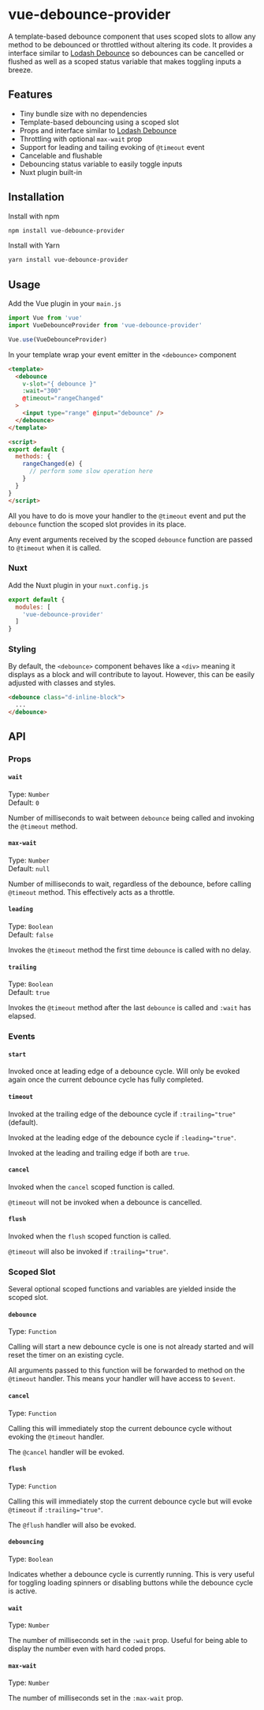 # vue-debounce-provider

A template-based debounce component that uses scoped slots to allow any method
to be debounced or throttled without altering its code. It provides a
interface similar to [Lodash Debounce](https://lodash.com/docs/4.17.15#debounce)
so debounces can be cancelled or flushed as well as a scoped status variable
that makes toggling inputs a breeze.

## Features

- Tiny bundle size with no dependencies
- Template-based debouncing using a scoped slot
- Props and interface similar to [Lodash Debounce](https://lodash.com/docs/4.17.15#debounce)
- Throttling with optional `max-wait` prop
- Support for leading and tailing evoking of `@timeout` event
- Cancelable and flushable
- Debouncing status variable to easily toggle inputs
- Nuxt plugin built-in

## Installation

Install with npm

```bash
npm install vue-debounce-provider
```

Install with Yarn

```bash
yarn install vue-debounce-provider
```

## Usage

Add the Vue plugin in your `main.js`

```js
import Vue from 'vue'
import VueDebounceProvider from 'vue-debounce-provider'

Vue.use(VueDebounceProvider)
```

In your template wrap your event emitter in the `<debounce>` component

```html
<template>
  <debounce
    v-slot="{ debounce }"
    :wait="300"
    @timeout="rangeChanged"
  >
    <input type="range" @input="debounce" />
  </debounce>
</template>

<script>
export default {
  methods: {
    rangeChanged(e) {
      // perform some slow operation here
    }
  }
}
</script>
```

All you have to do is move your handler to the `@timeout` event and put
the `debounce` function the scoped slot provides in its place.

Any event arguments received by the scoped `debounce` function are passed to
`@timeout` when it is called.

### Nuxt

Add the Nuxt plugin in your `nuxt.config.js`

```js
export default {
  modules: [
    'vue-debounce-provider'
  ]
}
```

### Styling

By default, the `<debounce>` component behaves like a `<div>`
meaning it displays as a block and will contribute to layout. However, this can
be easily adjusted with classes and styles.

```html
<debounce class="d-inline-block">
  ...
</debounce>
```

## API

### Props

#### `wait`

Type: `Number`<br/>
Default: `0`

Number of milliseconds to wait between `debounce` being called and invoking the
`@timeout` method.

#### `max-wait`

Type: `Number`<br/>
Default: `null`

Number of milliseconds to wait, regardless of the debounce, before calling
`@timeout` method. This effectively acts as a throttle.

#### `leading`

Type: `Boolean`<br/>
Default: `false`

Invokes the `@timeout` method the first time `debounce` is called with no delay.

#### `trailing`

Type: `Boolean`<br/>
Default: `true`

Invokes the `@timeout` method after the last `debounce` is called and `:wait`
has elapsed.

### Events

#### `start`

Invoked once at leading edge of a debounce cycle. Will only be evoked again
once the current debounce cycle has fully completed.

#### `timeout`

Invoked at the trailing edge of the debounce cycle if `:trailing="true"`
(default).

Invoked at the leading edge of the debounce cycle if `:leading="true"`.

Invoked at the leading and trailing edge if both are `true`.

#### `cancel`

Invoked when the `cancel` scoped function is called.

`@timeout` will not be invoked when a debounce is cancelled.

#### `flush`

Invoked when the `flush` scoped function is called.

`@timeout` will also be invoked if `:trailing="true"`.

### Scoped Slot

Several optional scoped functions and variables are yielded inside the scoped
slot.

#### `debounce`

Type: `Function`

Calling will start a new debounce cycle is one is not already started and will
reset the timer on an existing cycle.

All arguments passed to this function will be forwarded to method on the
`@timeout` handler. This means your handler will have access to `$event`.

#### `cancel`

Type: `Function`

Calling this will immediately stop the current debounce cycle without evoking
the `@timeout` handler.

The `@cancel` handler will be evoked.

#### `flush`

Type: `Function`

Calling this will immediately stop the current debounce cycle but will evoke
`@timeout` if `:trailing="true"`.

The `@flush` handler will also be evoked.

#### `debouncing`

Type: `Boolean`

Indicates whether a debounce cycle is currently running. This is very useful
for toggling loading spinners or disabling buttons while the debounce cycle
is active.

#### `wait`

Type: `Number`

The number of milliseconds set in the `:wait` prop. Useful for being able to
display the number even with hard coded props.

#### `max-wait`

Type: `Number`

The number of milliseconds set in the `:max-wait` prop.
